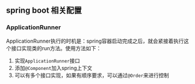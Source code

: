 ## spring boot 相关配置

### ApplicationRunner
ApplicationRunner执行的时机是：spring容器启动完成之后，就会紧接着执行这个接口实现类的run方法。使用方法如下：
1. 实现`ApplicationRunner`接口
2. 添加`@Component`加入spring上下文
3. 可以有多个接口实现，如果有顺序要求，可以通过`@Order`来进行控制